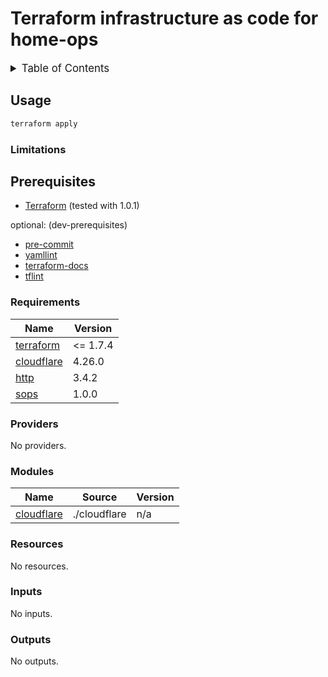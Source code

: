 <!-- markdownlint-disable MD033 -->

# Terraform infrastructure as code for home-ops

<details>
  <summary style="font-size:1.2em;">Table of Contents</summary>
<!-- START doctoc generated TOC please keep comment here to allow auto update -->
<!-- DON'T EDIT THIS SECTION, INSTEAD RE-RUN doctoc TO UPDATE -->

- [Usage](#usage)
  - [Limitations](#limitations)
- [Prerequisites](#prerequisites)
  - [Requirements](#requirements)
  - [Providers](#providers)
  - [Modules](#modules)
  - [Resources](#resources)
  - [Inputs](#inputs)
  - [Outputs](#outputs)

<!-- END doctoc generated TOC please keep comment here to allow auto update -->
</details>

## Usage

```bash
terraform apply
```

### Limitations

## Prerequisites

- [Terraform](https://www.terraform.io/) (tested with 1.0.1)

optional: (dev-prerequisites)

- [pre-commit](https://pre-commit.com/)
- [yamllint](https://github.com/adrienverge/yamllint)
- [terraform-docs](https://github.com/terraform-docs/terraform-docs)
- [tflint](https://github.com/terraform-linters/tflint)

<!-- prettier-ignore-start -->
<!-- BEGIN_TF_DOCS -->
### Requirements

| Name | Version |
|------|---------|
| <a name="requirement_terraform"></a> [terraform](#requirement\_terraform) | <= 1.7.4 |
| <a name="requirement_cloudflare"></a> [cloudflare](#requirement\_cloudflare) | 4.26.0 |
| <a name="requirement_http"></a> [http](#requirement\_http) | 3.4.2 |
| <a name="requirement_sops"></a> [sops](#requirement\_sops) | 1.0.0 |

### Providers

No providers.

### Modules

| Name | Source | Version |
|------|--------|---------|
| <a name="module_cloudflare"></a> [cloudflare](#module\_cloudflare) | ./cloudflare | n/a |

### Resources

No resources.

### Inputs

No inputs.

### Outputs

No outputs.
<!-- END_TF_DOCS -->
<!-- prettier-ignore-end -->
